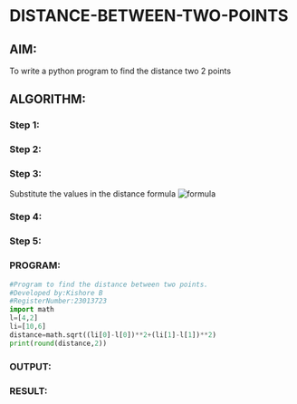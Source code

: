 # DISTANCE-BETWEEN-TWO-POINTS

## AIM:
To write a python program to find the distance two 2 points
## ALGORITHM:
### Step 1: 
### Step 2: 
### Step 3: 
Substitute the values in the distance formula  ![formula](/formula.JPG)
### Step 4: 
### Step 5: 
### PROGRAM:
```python
#Program to find the distance between two points.
#Developed by:Kishore B 
#RegisterNumber:23013723
import math
l=[4,2]
li=[10,6]
distance=math.sqrt((li[0]-l[0])**2+(li[1]-l[1])**2)
print(round(distance,2))
```
### OUTPUT:

### RESULT:
